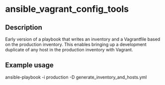 ansible_vagrant_config_tools
==========

Description
------------
Early version of a playbook that writes an inventory and a Vagrantfile based on
the production inventory. This enables bringing up a development duplicate of
any host in the production inventory with Vagrant.

Example usage
-------------
ansible-playbook -i production -D generate_inventory_and_hosts.yml